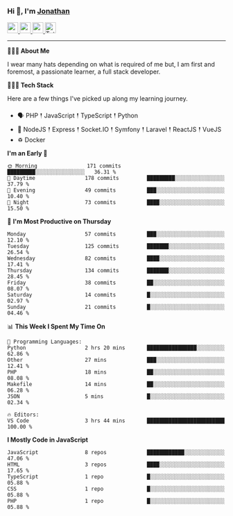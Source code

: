 ### Hi 👋, I'm [Jonathan](https://jonathan-d.ch) 

<p>
  <a href="https://www.twitter.com/redkill2108">
    <img src="https://img.shields.io/badge/twitter-%231DA1F2.svg?&style=for-the-badge&logo=twitter&logoColor=white" height=25>
  </a>
  <a href="https://www.linkedin.com/in/jdebetaz">
    <img src="https://img.shields.io/badge/linkedin-%230077B5.svg?&style=for-the-badge&logo=linkedin&logoColor=white" height=25>
  </a>
  <a href="https://www.instagram.com/jdebetaz/">
    <img src="https://img.shields.io/badge/instagram-%23E4405F.svg?&style=for-the-badge&logo=instagram&logoColor=white" height=25>
  </a>
  <a href="https://wakatime.com/@5c95ead1-71ee-4ecc-9a32-6c2b293dd432">
    <img src="https://wakatime.com/badge/user/5c95ead1-71ee-4ecc-9a32-6c2b293dd432.svg?style=for-the-badge" height=25 alt="Total time coded since Aug 23 2019" />
  </a>
</p>

-------

**🙋🏻‍♂️ About Me** 

<p>I wear many hats depending on what is required of me but, I am first and foremost, a passionate learner, a full stack developer.</p>

**👨🏻‍💻 Tech Stack** 

<p>Here are a few things I've picked up along my learning journey.</p>

- 🗣 PHP 𒑰 JavaScript 𒑰 TypeScript 𒑰 Python
- 🎒 NodeJS 𒑰 Express 𒑰 Socket.IO 𒑰 Symfony 𒑰 Laravel 𒑰 ReactJS 𒑰 VueJS
- ♽ Docker

<!--START_SECTION:waka-->
**I'm an Early 🐤** 

```text
🌞 Morning                171 commits         █████████░░░░░░░░░░░░░░░░   36.31 % 
🌆 Daytime                178 commits         █████████░░░░░░░░░░░░░░░░   37.79 % 
🌃 Evening                49 commits          ███░░░░░░░░░░░░░░░░░░░░░░   10.40 % 
🌙 Night                  73 commits          ████░░░░░░░░░░░░░░░░░░░░░   15.50 % 
```
📅 **I'm Most Productive on Thursday** 

```text
Monday                   57 commits          ███░░░░░░░░░░░░░░░░░░░░░░   12.10 % 
Tuesday                  125 commits         ███████░░░░░░░░░░░░░░░░░░   26.54 % 
Wednesday                82 commits          ████░░░░░░░░░░░░░░░░░░░░░   17.41 % 
Thursday                 134 commits         ███████░░░░░░░░░░░░░░░░░░   28.45 % 
Friday                   38 commits          ██░░░░░░░░░░░░░░░░░░░░░░░   08.07 % 
Saturday                 14 commits          █░░░░░░░░░░░░░░░░░░░░░░░░   02.97 % 
Sunday                   21 commits          █░░░░░░░░░░░░░░░░░░░░░░░░   04.46 % 
```


📊 **This Week I Spent My Time On** 

```text
💬 Programming Languages: 
Python                   2 hrs 20 mins       ████████████████░░░░░░░░░   62.86 % 
Other                    27 mins             ███░░░░░░░░░░░░░░░░░░░░░░   12.41 % 
PHP                      18 mins             ██░░░░░░░░░░░░░░░░░░░░░░░   08.08 % 
Makefile                 14 mins             ██░░░░░░░░░░░░░░░░░░░░░░░   06.28 % 
JSON                     5 mins              █░░░░░░░░░░░░░░░░░░░░░░░░   02.34 % 

🔥 Editors: 
VS Code                  3 hrs 44 mins       █████████████████████████   100.00 % 
```

**I Mostly Code in JavaScript** 

```text
JavaScript               8 repos             ████████████░░░░░░░░░░░░░   47.06 % 
HTML                     3 repos             ████░░░░░░░░░░░░░░░░░░░░░   17.65 % 
TypeScript               1 repo              █░░░░░░░░░░░░░░░░░░░░░░░░   05.88 % 
CSS                      1 repo              █░░░░░░░░░░░░░░░░░░░░░░░░   05.88 % 
PHP                      1 repo              █░░░░░░░░░░░░░░░░░░░░░░░░   05.88 % 
```




<!--END_SECTION:waka-->
